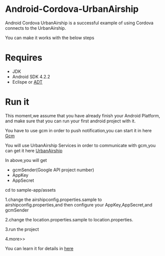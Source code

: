 Android-Cordova-UrbanAirship
============================

Android Cordova UrbanAirship is a successful example of using Cordova connects to the UrbanAirship.

You can make it works with the below steps


Requires
============================
* JDK
* Android SDK 4.2.2
* Eclispe or  [ADT](http://developer.android.com/sdk/index.html)  


Run it 
============================

This moment,we assume that you have already finish your Android Platform,
and make sure that you can run your first android project with it.

You have to use gcm in order to push notification,you can start it in here 
[Gcm](http://docs.urbanairship.com/build/android.html#get-your-api-key-from-google) 

You will use UrbanAirship Services in order to communicate with gcm,you can get it here
[UrbanAirship](http://docs.urbanairship.com/dashboard/getting_started.html#registration-and-login) 

In above,you will get 

* gcmSender(Google API project number) 
* AppKey
* AppSecret 

cd to sample-app/assets

1.change the airshipconfig.properties.sample to airshipconfig.properties,and then configure your AppKey,AppSecret,and gcmSender

2.change the location.properties.sample to location.properties.

3.run the project 

4.more>>

You can learn it for details in [here](https://github.com/urbanairship/phonegap-ua-push) 

    